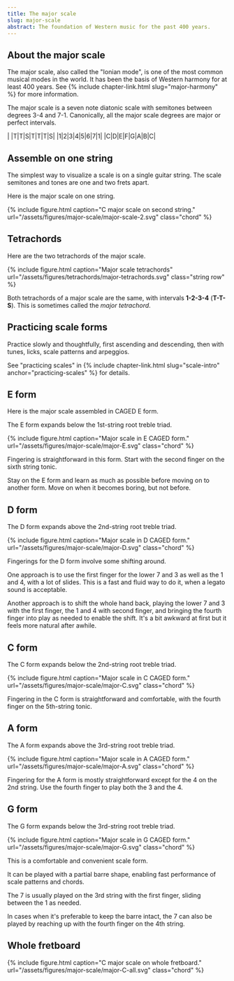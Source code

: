 ```yaml
---
title: The major scale
slug: major-scale
abstract: The foundation of Western music for the past 400 years. 
---
```


## About the major scale

The major scale, 
also called the "Ionian mode",
is one of the most common musical modes in the world.
It has been the basis of Western harmony for at least 400 years. 
See {% include chapter-link.html slug="major-harmony" %} for more information. 

The major scale is a seven note diatonic scale 
with semitones between degrees 3-4 and 7-1.
Canonically, all the major scale degrees are major or perfect intervals. 

<div class="table-wrapper" markdown="block">

| |T|T|S|T|T|T|S|
|1|2|3|4|5|6|7|1|
|C|D|E|F|G|A|B|C|

</div>

## Assemble on one string

The simplest way to visualize a scale is on a single guitar string.
The scale semitones and tones are one and two frets apart.

Here is the major scale on one string. 

{% include figure.html
    caption="C major scale on second string."
    url="/assets/figures/major-scale/major-scale-2.svg"
    class="chord"
%}

## Tetrachords

Here are the two tetrachords of the major scale.

{% include figure.html
    caption="Major scale tetrachords"
    url="/assets/figures/tetrachords/major-tetrachords.svg"
    class="string row"
%}

Both tetrachords of a major scale are the same,
with intervals **1-2-3-4** (**T-T-S**).
This is sometimes called the *major tetrachord*.

## Practicing scale forms

Practice slowly and thoughtfully,
first ascending and descending, 
then with tunes, licks, scale patterns and arpeggios.

See "practicing scales" in {% include chapter-link.html slug="scale-intro" anchor="practicing-scales" %} for details. 

## E form

Here is the major scale assembled in CAGED E form.

The E form expands below the 1st-string root treble triad.

{% include figure.html
    caption="Major scale in E CAGED form."
    url="/assets/figures/major-scale/major-E.svg"
    class="chord"
%}

Fingering is straightforward in this form.
Start with the second finger on the sixth string tonic.

Stay on the E form and learn as much as possible before moving on to another form.
Move on when it becomes boring,
but not before.

## D form

The D form expands above the 2nd-string root treble triad.

{% include figure.html
    caption="Major scale in D CAGED form."
    url="/assets/figures/major-scale/major-D.svg"
    class="chord"
%}

Fingerings for the D form involve some shifting around.

One approach is to use the first finger for the lower 7 and 3 as well as the 1 and 4,
with a lot of slides.
This is a fast and fluid way to do it,
when a legato sound is acceptable.

Another approach is to shift the whole hand back,
playing the lower 7 and 3 with the first finger,
the 1 and 4 with second finger,
and bringing the fourth finger into play as needed to enable the shift.
It's a bit awkward at first but it feels more natural after awhile.

## C form

The C form expands below the 2nd-string root treble triad.

{% include figure.html
    caption="Major scale in C CAGED form."
    url="/assets/figures/major-scale/major-C.svg"
    class="chord"
%}

Fingering in the C form is straightforward and comfortable,
with the fourth finger on the 5th-string tonic.

## A form

The A form expands above the 3rd-string root treble triad.

{% include figure.html
    caption="Major scale in A CAGED form."
    url="/assets/figures/major-scale/major-A.svg"
    class="chord"
%}

Fingering for the A form is mostly straightforward except for the 4 on the 2nd string.
Use the fourth finger to play both the 3 and the 4.

## G form

The G form expands below the 3rd-string root treble triad.

{% include figure.html
    caption="Major scale in G CAGED form."
    url="/assets/figures/major-scale/major-G.svg"
    class="chord"
%}

This is a comfortable and convenient scale form.

It can be played with a partial barre shape,
enabling fast performance of scale patterns and chords.

The 7 is usually played on the 3rd string with the first finger,
sliding between the 1 as needed.

In cases when it's preferable to keep the barre intact,
the 7 can also be played by reaching up with the fourth finger on the 4th string.

## Whole fretboard

{% include figure.html
    caption="C major scale on whole fretboard."
    url="/assets/figures/major-scale/major-C-all.svg"
    class="chord"
%}
